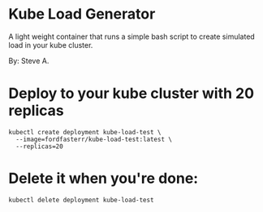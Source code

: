 # Kube Load Generator

A light weight container that runs a simple bash script to create simulated load in your kube cluster.

By: Steve A.


# Deploy to your kube cluster with 20 replicas

```
kubectl create deployment kube-load-test \
  --image=fordfasterr/kube-load-test:latest \
  --replicas=20
```

# Delete it when you're done:

`kubectl delete deployment kube-load-test`
